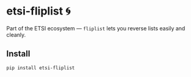 # etsi-fliplist 🌀

Part of the ETSI ecosystem — `fliplist` lets you reverse lists easily and cleanly.

## Install

```bash
pip install etsi-fliplist
